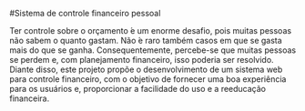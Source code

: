 #Sistema de controle financeiro pessoal

Ter controle sobre o orçamento ́e um enorme desafio, pois muitas pessoas não sabem o quanto gastam.  Não ́e raro também casos em que se gasta mais do que se ganha. Consequentemente, percebe-se que muitas pessoas se perdem  e,  com  planejamento  financeiro,  isso  poderia  ser  resolvido. Diante disso, este projeto propõe o desenvolvimento de um sistema web para controle financeiro, com o objetivo de fornecer uma boa experiência para os usuários e, proporcionar a facilidade do uso e a reeducação financeira.

